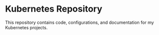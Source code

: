 # Kubernetes Repository

This repository contains code, configurations, and documentation for my Kubernetes projects. 

